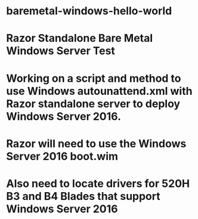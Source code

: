# baremetal-windows-hello-world
# Razor Standalone Bare Metal Windows Server Test
# Working on a script and method to use Windows autounattend.xml with Razor standalone server to deploy Windows Server 2016. 
# Razor will need to use the Windows Server 2016 boot.wim
# Also need to locate drivers for 520H B3 and B4 Blades that support Windows Server 2016
